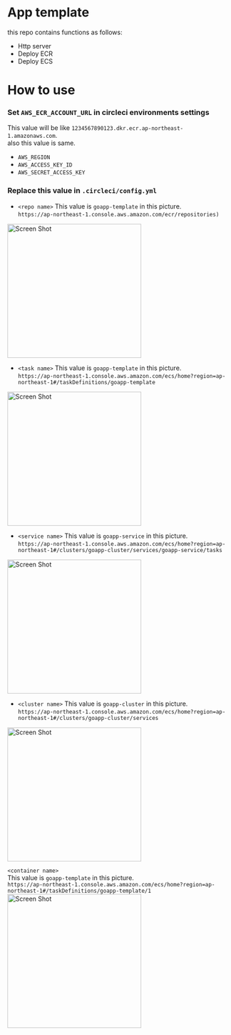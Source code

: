 
# App template

this repo contains functions as follows:
- Http server
- Deploy ECR 
- Deploy ECS

# How to use 

### Set `AWS_ECR_ACCOUNT_URL` in circleci environments settings
This value will be like `1234567890123.dkr.ecr.ap-northeast-1.amazonaws.com`.  
also this value is same.  
- `AWS_REGION`  
- `AWS_ACCESS_KEY_ID`  
- `AWS_SECRET_ACCESS_KEY`  

### Replace this value in `.circleci/config.yml`  
- `<repo name>`
This value is `goapp-template` in this picture.    
`https://ap-northeast-1.console.aws.amazon.com/ecr/repositories)`
<img width="300" alt="Screen Shot" src="https://user-images.githubusercontent.com/6281583/56255279-4dd14c80-60ff-11e9-990d-7392c819afeb.png">


- `<task name>` 
This value is `goapp-template` in this picture.    
`https://ap-northeast-1.console.aws.amazon.com/ecs/home?region=ap-northeast-1#/taskDefinitions/goapp-template`
<img width="300" alt="Screen Shot" src="https://user-images.githubusercontent.com/6281583/56255422-c59f7700-60ff-11e9-8007-fcb9219c8fff.png">  

  
 
- `<service name>`
This value is `goapp-service` in this picture.   
`https://ap-northeast-1.console.aws.amazon.com/ecs/home?region=ap-northeast-1#/clusters/goapp-cluster/services/goapp-service/tasks`  
<img width="300" alt="Screen Shot" src="https://user-images.githubusercontent.com/6281583/56255723-de5c5c80-6100-11e9-8ae5-3c47162d973f.png">  

- `<cluster name>`
This value is `goapp-cluster` in this picture.  
`https://ap-northeast-1.console.aws.amazon.com/ecs/home?region=ap-northeast-1#/clusters/goapp-cluster/services` 
<img width="300" alt="Screen Shot" src="https://user-images.githubusercontent.com/6281583/56255607-7e65b600-6100-11e9-8b18-4017c645906d.png">

`<container name>`  
This value is `goapp-template` in this picture.  
`https://ap-northeast-1.console.aws.amazon.com/ecs/home?region=ap-northeast-1#/taskDefinitions/goapp-template/1`   
<img width="300" alt="Screen Shot" src="https://user-images.githubusercontent.com/6281583/56255783-18c5f980-6101-11e9-961f-b373707fe104.png">

        
